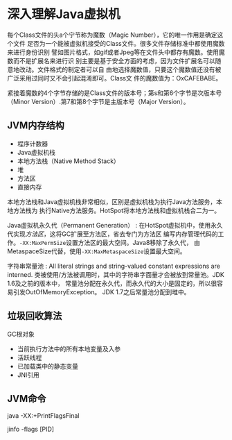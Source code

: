 # 深入理解Java虚拟机

每个Class文件的头a个宁节称为魔数（Magic Number），它的唯一作用是确定这个文件
足否为一个能被虚拟机接受的Class文件。很多文件存储标准中都使用魔数来进行身份识别
譬如图片格式，如gif或者Jpeg等在文件头中都存有魔数。使用魔数而不是扩展名来进行识
别主要是基于安全方面的考虑，因为文件扩展名可以随意地改动。文件格式的制定者可以自
由地选择魔数值，只要这个魔数值还没有被广泛采用过同时又不会引起混淆即可。Class文
件的魔数值为：OxCAFEBABE。

紧接着魔数的4个字节存储的是Class文件的版本号；第s和第6个字节是次版本号
（Minor Version）.第7和第8个字节是主版本号（Major Version）。


## JVM内存结构

- 程序计数器
- Java虚拟机栈
- 本地方法栈（Native Method Stack）
- 堆
- 方法区
- 直接内存

本地方法栈和Java虚拟机栈非常相似，区别是虚拟机栈为执行Java方法服务，本地方法栈为
执行Native方法服务。HotSpot将本地方法栈和虚拟机栈合二为一。

Java虚拟机永久代（Permanent Generation）
: 在HotSpot虚拟机中，使用永久代实现*方法区*，这将GC扩展至方法区，省去专门为方法区
  编写内存管理代码的工作。`-XX:MaxPermSize`设置方法区的最大空间。Java8移除了永久代，
  由MetaspaceSize代替，使用`-XX:MaxMetaspaceSize`设置最大空间。

字符串常量池
: All literal strings and string-valued constant expressions are interned.
  类被使用/方法被调用时，其中的字符串字面量才会被放到常量池。JDK 1.6及之前的版本中，
  常量池分配在永久代，而永久代的大小是固定的，所以很容易引发OutOfMemoryException。
  JDK 1.7之后常量池分配到堆中。


## 垃圾回收算法

GC根对象
- 当前执行方法中的所有本地变量及入参
- 活跃线程
- 已加载类中的静态变量
- JNI引用


## JVM命令

java -XX:+PrintFlagsFinal

jinfo -flags [PID]